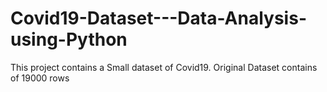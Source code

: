 # Covid19-Dataset---Data-Analysis-using-Python
This project contains a Small dataset of Covid19. Original Dataset contains of 19000 rows
